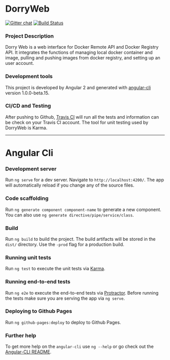 # DorryWeb

[![Gitter chat](https://badges.gitter.im/MatchboxDorry/dorry-web.png)](https://gitter.im/dorry-web/Lobby)
[![Build Status](https://travis-ci.org/MatchboxDorry/dorry-web.svg?branch=develop)](https://travis-ci.org/MatchboxDorry/dorry-web)

### Project Description
Dorry Web is a web interface for Docker Remote API and Docker Registry API. It integrates the functions of managing local docker container and image, pulling and pushing images from docker registry, and setting up an user account.

### Development tools
This project is developed by Angular 2 and generated with [angular-cli](https://github.com/angular/angular-cli) version 1.0.0-beta.15.

### CI/CD and Testing
After pushing to Github, [Travis CI](https://travis-ci.org/) will run all the tests and information can be check on your Travis CI account. The tool for unit testing used by DorryWeb is Karma.

---

# Angular Cli

### Development server
Run `ng serve` for a dev server. Navigate to `http://localhost:4200/`. The app will automatically reload if you change any of the source files.

### Code scaffolding

Run `ng generate component component-name` to generate a new component. You can also use `ng generate directive/pipe/service/class`.

### Build

Run `ng build` to build the project. The build artifacts will be stored in the `dist/` directory. Use the `-prod` flag for a production build.

### Running unit tests

Run `ng test` to execute the unit tests via [Karma](https://karma-runner.github.io).

### Running end-to-end tests

Run `ng e2e` to execute the end-to-end tests via [Protractor](http://www.protractortest.org/).
Before running the tests make sure you are serving the app via `ng serve`.

### Deploying to Github Pages

Run `ng github-pages:deploy` to deploy to Github Pages.

### Further help

To get more help on the `angular-cli` use `ng --help` or go check out the [Angular-CLI README](https://github.com/angular/angular-cli/blob/master/README.md).
